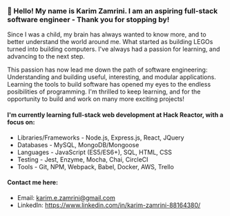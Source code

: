 ### 👋 Hello! My name is Karim Zamrini. I am an aspiring full-stack software engineer - Thank you for stopping by!
Since I was a child, my brain has always wanted to know more, and to better understand the world around me. What started as building LEGOs turned into building computers. I've always had a passion for learning, and advancing to the next step. 

This passion has now lead me down the path of software engineering: Understanding and building useful, interesting, and modular applications. Learning the tools to build software has opened my eyes to the endless posibilities of programming. I'm thrilled to keep learning, and for the opportunity to build and work on many more exciting projects!

#### I'm currently learning full-stack web development at Hack Reactor, with a focus on:
- Libraries/Frameworks - Node.js, Express.js, React, JQuery
- Databases - MySQL, MongoDB/Mongoose
- Languages - JavaScript (ES5/ES6+), SQL, HTML, CSS
- Testing - Jest, Enzyme, Mocha, Chai, CircleCI
- Tools - Git, NPM, Webpack, Babel, Docker, AWS, Trello 

#### Contact me here:
- Email: karim.e.zamrini@gmail.com
- LinkedIn: https://www.linkedin.com/in/karim-zamrini-88164380/

<!---
zamrini/zamrini is a ✨ special ✨ repository because its `README.md` (this file) appears on your GitHub profile.
You can click the Preview link to take a look at your changes.
--->
